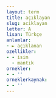 ```yaml
---
layout: term
title: açıklayan
slug: aciklayan
letter: A
lisan: Türkçe
anlamlar:
- ► açıklanan
ozellikler:
- - isim
  - mantık
ornekler:
- - ''
orneklerkaynak:
- - ''
---
```

